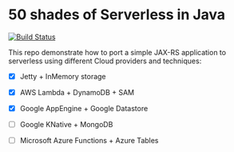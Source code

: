 # 50 shades of Serverless in Java
[![Build Status](https://travis-ci.org/dmetzler/50-shades-serverless-java.svg?branch=master)](https://travis-ci.org/dmetzler/50-shades-serverless-java)


This repo demonstrate how to port a simple JAX-RS application to serverless using different Cloud providers and techniques:

 - [x] Jetty + InMemory storage
 - [x] AWS Lambda + DynamoDB + SAM
 - [x] Google AppEngine + Google Datastore
 - [ ] Google KNative + MongoDB
 - [ ] Microsoft Azure Functions + Azure Tables



